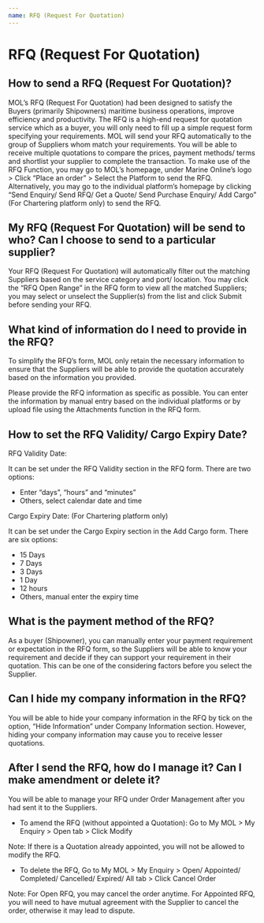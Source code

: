 ```yaml
---
name: RFQ (Request For Quotation)
---
```


# RFQ (Request For Quotation)

##  How to send a RFQ (Request For Quotation)?

MOL’s RFQ (Request For Quotation) had been designed to satisfy the Buyers (primarily Shipowners) maritime business operations, improve efficiency and productivity. The RFQ is a high-end request for quotation service which as a buyer, you will only need to fill up a simple request form specifying your requirements. MOL will send your RFQ automatically to the group of Suppliers whom match your requirements. You will be able to receive multiple quotations to compare the prices, payment methods/ terms and shortlist your supplier to complete the transaction. To make use of the RFQ Function, you may go to MOL’s homepage, under Marine Online’s logo > Click “Place an order” > Select the Platform to send the RFQ. Alternatively, you may go to the individual platform’s homepage by clicking “Send Enquiry/ Send RFQ/ Get a Quote/ Send Purchase Enquiry/ Add Cargo” (For Chartering platform only) to send the RFQ.


##  My RFQ (Request For Quotation) will be send to who? Can I choose to send to a particular supplier?

Your RFQ (Request For Quotation) will automatically filter out the matching Suppliers based on the service category and port/ location. You may click the “RFQ Open Range” in the RFQ form to view all the matched Suppliers; you may select or unselect the Supplier(s) from the list and click Submit before sending your RFQ.

##  What kind of information do I need to provide in the RFQ?

To simplify the RFQ’s form, MOL only retain the necessary information to ensure that the Suppliers will be able to provide the quotation accurately based on the information you provided.

Please provide the RFQ information as specific as possible. You can enter the information by manual entry based on the individual platforms or by upload file using the Attachments function in the RFQ form.

##  How to set the RFQ Validity/ Cargo Expiry Date?

RFQ Validity Date:

It can be set under the RFQ Validity section in the RFQ form. There are two options:

-	Enter “days”, “hours” and “minutes”
-	Others, select calendar date and time

Cargo Expiry Date: (For Chartering platform only)

It can be set under the Cargo Expiry section in the Add Cargo form. There are six options:

-	15 Days
-	7 Days
-	3 Days
-	1 Day
-	12 hours
-	Others, manual enter the expiry time

##  What is the payment method of the RFQ?

As a buyer (Shipowner), you can manually enter your payment requirement or expectation in the RFQ form, so the Suppliers will be able to know your requirement and decide if they can support your requirement in their quotation. This can be one of the considering factors before you select the Supplier.

##  Can I hide my company information in the RFQ?

You will be able to hide your company information in the RFQ by tick on the option, “Hide Information” under Company Information section. However, hiding your company information may cause you to receive lesser quotations.

##  After I send the RFQ, how do I manage it? Can I make amendment or delete it?

You will be able to manage your RFQ under Order Management after you had sent it to the Suppliers. 

-	To amend the RFQ (without appointed a Quotation): Go to My MOL > My Enquiry > Open tab > Click Modify

Note: If there is a Quotation already appointed, you will not be allowed to modify the RFQ. 

-	To delete the RFQ, Go to My MOL > My Enquiry > Open/ Appointed/ Completed/ Cancelled/ Expired/ All tab > Click Cancel Order

Note: For Open RFQ, you may cancel the order anytime. For Appointed RFQ, you will need to have mutual agreement with the Supplier to cancel the order, otherwise it may lead to dispute.




